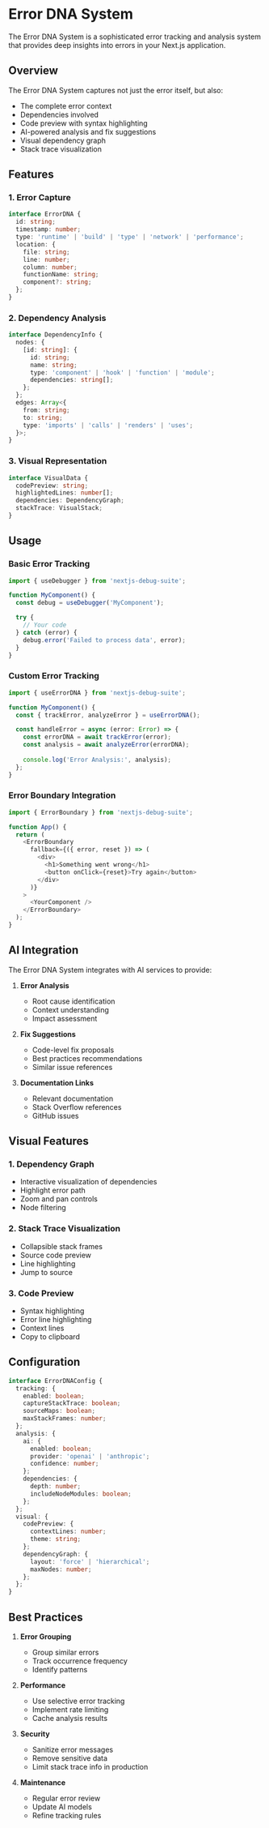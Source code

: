# Error DNA System

The Error DNA System is a sophisticated error tracking and analysis system that provides deep insights into errors in your Next.js application.

## Overview

The Error DNA System captures not just the error itself, but also:
- The complete error context
- Dependencies involved
- Code preview with syntax highlighting
- AI-powered analysis and fix suggestions
- Visual dependency graph
- Stack trace visualization

## Features

### 1. Error Capture
```typescript
interface ErrorDNA {
  id: string;
  timestamp: number;
  type: 'runtime' | 'build' | 'type' | 'network' | 'performance';
  location: {
    file: string;
    line: number;
    column: number;
    functionName: string;
    component?: string;
  };
}
```

### 2. Dependency Analysis
```typescript
interface DependencyInfo {
  nodes: {
    [id: string]: {
      id: string;
      name: string;
      type: 'component' | 'hook' | 'function' | 'module';
      dependencies: string[];
    };
  };
  edges: Array<{
    from: string;
    to: string;
    type: 'imports' | 'calls' | 'renders' | 'uses';
  }>;
}
```

### 3. Visual Representation
```typescript
interface VisualData {
  codePreview: string;
  highlightedLines: number[];
  dependencies: DependencyGraph;
  stackTrace: VisualStack;
}
```

## Usage

### Basic Error Tracking

```typescript
import { useDebugger } from 'nextjs-debug-suite';

function MyComponent() {
  const debug = useDebugger('MyComponent');

  try {
    // Your code
  } catch (error) {
    debug.error('Failed to process data', error);
  }
}
```

### Custom Error Tracking

```typescript
import { useErrorDNA } from 'nextjs-debug-suite';

function MyComponent() {
  const { trackError, analyzeError } = useErrorDNA();

  const handleError = async (error: Error) => {
    const errorDNA = await trackError(error);
    const analysis = await analyzeError(errorDNA);
    
    console.log('Error Analysis:', analysis);
  };
}
```

### Error Boundary Integration

```typescript
import { ErrorBoundary } from 'nextjs-debug-suite';

function App() {
  return (
    <ErrorBoundary
      fallback={({ error, reset }) => (
        <div>
          <h1>Something went wrong</h1>
          <button onClick={reset}>Try again</button>
        </div>
      )}
    >
      <YourComponent />
    </ErrorBoundary>
  );
}
```

## AI Integration

The Error DNA System integrates with AI services to provide:

1. **Error Analysis**
   - Root cause identification
   - Context understanding
   - Impact assessment

2. **Fix Suggestions**
   - Code-level fix proposals
   - Best practices recommendations
   - Similar issue references

3. **Documentation Links**
   - Relevant documentation
   - Stack Overflow references
   - GitHub issues

## Visual Features

### 1. Dependency Graph
- Interactive visualization of dependencies
- Highlight error path
- Zoom and pan controls
- Node filtering

### 2. Stack Trace Visualization
- Collapsible stack frames
- Source code preview
- Line highlighting
- Jump to source

### 3. Code Preview
- Syntax highlighting
- Error line highlighting
- Context lines
- Copy to clipboard

## Configuration

```typescript
interface ErrorDNAConfig {
  tracking: {
    enabled: boolean;
    captureStackTrace: boolean;
    sourceMaps: boolean;
    maxStackFrames: number;
  };
  analysis: {
    ai: {
      enabled: boolean;
      provider: 'openai' | 'anthropic';
      confidence: number;
    };
    dependencies: {
      depth: number;
      includeNodeModules: boolean;
    };
  };
  visual: {
    codePreview: {
      contextLines: number;
      theme: string;
    };
    dependencyGraph: {
      layout: 'force' | 'hierarchical';
      maxNodes: number;
    };
  };
}
```

## Best Practices

1. **Error Grouping**
   - Group similar errors
   - Track occurrence frequency
   - Identify patterns

2. **Performance**
   - Use selective error tracking
   - Implement rate limiting
   - Cache analysis results

3. **Security**
   - Sanitize error messages
   - Remove sensitive data
   - Limit stack trace info in production

4. **Maintenance**
   - Regular error review
   - Update AI models
   - Refine tracking rules 